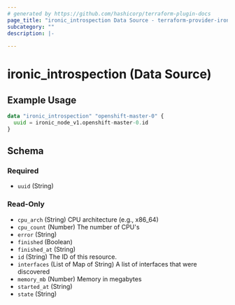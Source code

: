 ```yaml
---
# generated by https://github.com/hashicorp/terraform-plugin-docs
page_title: "ironic_introspection Data Source - terraform-provider-ironic"
subcategory: ""
description: |-
  
---
```


# ironic_introspection (Data Source)



## Example Usage

```terraform
data "ironic_introspection" "openshift-master-0" {
  uuid = ironic_node_v1.openshift-master-0.id
}
```

<!-- schema generated by tfplugindocs -->
## Schema

### Required

- `uuid` (String)

### Read-Only

- `cpu_arch` (String) CPU architecture (e.g., x86_64)
- `cpu_count` (Number) The number of CPU's
- `error` (String)
- `finished` (Boolean)
- `finished_at` (String)
- `id` (String) The ID of this resource.
- `interfaces` (List of Map of String) A list of interfaces that were discovered
- `memory_mb` (Number) Memory in megabytes
- `started_at` (String)
- `state` (String)
